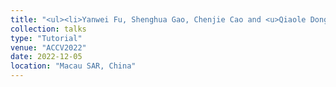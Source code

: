 ```yaml
---
title: "<ul><li>Yanwei Fu, Shenghua Gao, Chenjie Cao and <u>Qiaole Dong</u>. **The Priors Guided Image Editing and Synthesis.**</ul></li>"
collection: talks
type: "Tutorial"
venue: "ACCV2022"
date: 2022-12-05
location: "Macau SAR, China"
---
```

